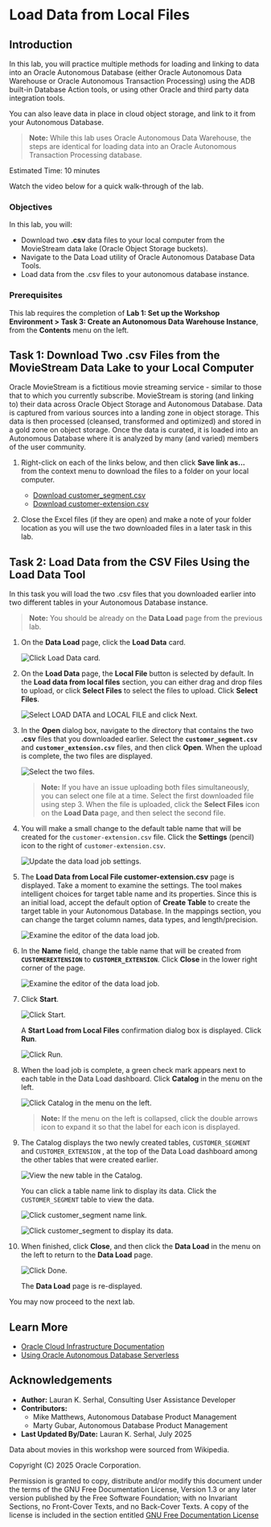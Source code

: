 # Load Data from Local Files

## Introduction

In this lab, you will practice multiple methods for loading and linking to data into an Oracle Autonomous Database (either Oracle Autonomous Data Warehouse or Oracle Autonomous Transaction Processing) using the ADB built-in Database Action tools, or using other Oracle and third party data integration tools.

You can also leave data in place in cloud object storage, and link to it from your Autonomous Database.

> **Note:** While this lab uses Oracle Autonomous Data Warehouse, the steps are identical for loading data into an Oracle Autonomous Transaction Processing database.

Estimated Time: 10 minutes

Watch the video below for a quick walk-through of the lab.

[](youtube:B9iWOaO4RG0)

### Objectives

In this lab, you will:
* Download two **.csv** data files to your local computer from the MovieStream data lake (Oracle Object Storage buckets).
* Navigate to the Data Load utility of Oracle Autonomous Database Data Tools.
* Load data from the .csv files to your autonomous database instance.

### Prerequisites

This lab requires the completion of **Lab 1: Set up the Workshop Environment > Task 3: Create an Autonomous Data Warehouse Instance**, from the **Contents** menu on the left.

## Task 1: Download Two .csv Files from the MovieStream Data Lake to your Local Computer

Oracle MovieStream is a fictitious movie streaming service - similar to those that to which you currently subscribe. MovieStream is storing (and linking to) their data across Oracle Object Storage and Autonomous Database. Data is captured from various sources into a landing zone in object storage. This data is then processed (cleansed, transformed and optimized) and stored in a gold zone on object storage. Once the data is curated, it is loaded into an Autonomous Database where it is analyzed by many (and varied) members of the user community.

1. Right-click on each of the links below, and then click **Save link as...** from the context menu to download the files to a folder on your local computer.

    * [Download customer\_segment.csv](https://objectstorage.us-ashburn-1.oraclecloud.com/n/c4u04/b/moviestream_landing/o/customer_segment/customer_segment.csv)
    * [Download customer-extension.csv](https://objectstorage.us-ashburn-1.oraclecloud.com/n/c4u04/b/moviestream_landing/o/customer_extension/customer-extension.csv)

2. Close the Excel files (if they are open) and make a note of your folder location as you will use the two downloaded files in a later task in this lab.

## Task 2: Load Data from the CSV Files Using the Load Data Tool

In this task you will load the two .csv files that you downloaded earlier into two different tables in your Autonomous Database instance.

>**Note:** You should be already on the **Data Load** page from the previous lab. 

1. On the **Data Load** page, click the **Load Data** card.

    ![Click Load Data card.](./images/click-load-data-card.png " ")

2. On the **Load Data** page, the **Local File** button is selected by default. In the **Load data from local files** section, you can either drag and drop files to upload, or click **Select Files** to select the files to upload. Click **Select Files**.

    ![Select LOAD DATA and LOCAL FILE and click Next.](./images/select-load-data-and-local-file.png " ")

3. In the **Open** dialog box, navigate to the directory that contains the two **.csv** files that you downloaded earlier. Select the **`customer_segment.csv`** and **`customer_extension.csv`** files, and then click **Open**. When the upload is complete, the two files are displayed.

    ![Select the two files.](./images/open-dialog-box.png " ")

    >**Note:** If you have an issue uploading both files simultaneously, you can select one file at a time. Select the first downloaded file using step 3. When the file is uploaded, click the **Select Files** icon on the **Load Data** page, and then select the second file.

4.  You will make a small change to the default table name that will be created for the `customer-extension.csv` file. Click the **Settings** (pencil) icon to the right of `customer-extension.csv`.

    ![Update the data load job settings.](./images/click-settings.png " ")

5. The **Load Data from Local File customer-extension.csv** page is displayed. Take a moment to examine the settings. The tool makes intelligent choices for target table name and its properties. Since this is an initial load, accept the default option of **Create Table** to create the target table in your Autonomous Database. In the mappings section, you can change the target column names, data types, and length/precision.

    ![Examine the editor of the data load job.](./images/preview-table.png " ")

6. In the **Name** field, change the table name that will be created from **`CUSTOMEREXTENSION`** to **`CUSTOMER_EXTENSION`**. Click **Close** in the lower right corner of the page.

    ![Examine the editor of the data load job.](./images/change-table-name.png " ")

7. Click **Start**. 

    ![Click Start.](./images/click-start.png " ")

    A **Start Load from Local Files** confirmation dialog box is displayed. Click **Run**.

    ![Click Run.](./images/click-run.png " ")

8. When the load job is complete, a green check mark appears next to each table in the Data Load dashboard. Click **Catalog** in the menu on the left.

    ![Click Catalog in the menu on the left.](./images/load-completed.png " ")

    > **Note:** If the menu on the left is collapsed, click the double arrows icon to expand it so that the label for each icon is displayed.

9. The Catalog displays the two newly created tables, `CUSTOMER_SEGMENT` and `CUSTOMER_EXTENSION`   , at the top of the Data Load dashboard among the other tables that were created earlier.

    ![View the new table in the Catalog.](./images/display-new-tables.png " ")

    You can click a table name link to display its data. Click the `CUSTOMER_SEGMENT` table to view the data.

    ![Click customer_segment name link.](./images/customer-segment-link.png " ")

    ![Click customer_segment to display its data.](./images/customer-segment-data.png " ")

10. When finished, click **Close**, and then click the **Data Load** in the menu on the left to return to the **Data Load** page.

    ![Click Done.](./images/return-data-load.png " ")

    The **Data Load** page is re-displayed.

You may now proceed to the next lab.

## Learn More

* [Oracle Cloud Infrastructure Documentation](https://docs.cloud.oracle.com/en-us/iaas/Content/GSG/Concepts/baremetalintro.htm)
* [Using Oracle Autonomous Database Serverless](https://docs.oracle.com/en/cloud/paas/autonomous-database/adbsa/index.html)

## Acknowledgements

* **Author:** Lauran K. Serhal, Consulting User Assistance Developer
* **Contributors:**
    * Mike Matthews, Autonomous Database Product Management
    * Marty Gubar, Autonomous Database Product Management
* **Last Updated By/Date:** Lauran K. Serhal, July 2025

Data about movies in this workshop were sourced from Wikipedia.

Copyright (C) 2025 Oracle Corporation.

Permission is granted to copy, distribute and/or modify this document
under the terms of the GNU Free Documentation License, Version 1.3
or any later version published by the Free Software Foundation;
with no Invariant Sections, no Front-Cover Texts, and no Back-Cover Texts.
A copy of the license is included in the section entitled [GNU Free Documentation License](https://oracle-livelabs.github.io/adb/shared/adb-15-minutes/introduction/files/gnu-free-documentation-license.txt)

